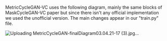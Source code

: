 MetricCycleGAN-VC uses the following diagram, mainly the same blocks of MaskCycleGAN-VC paper but since there isn't any official implementation we used the unofficial version. The main changes appear in our "train.py" file. 



![Uploading MetricCycleGAN-finalDiagram03.04.21-17 (3).jpg…]()
